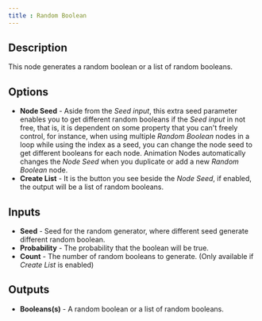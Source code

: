 ```yaml
---
title : Random Boolean
---
```


## Description

This node generates a random boolean or a list of random booleans.

## Options

- **Node Seed** - Aside from the *Seed input*, this extra seed parameter enables
  you to get different random booleans if the *Seed input* in not free, that is,
  it is dependent on some property that you can't freely control, for instance,
  when using multiple *Random Boolean* nodes in a loop while using the index as a
  seed, you can change the node seed to get different booleans for each node.
  Animation Nodes automatically changes the *Node Seed* when you duplicate or
  add a new *Random Boolean* node.
- **Create List** - It is the button you see beside the *Node Seed*, if enabled,
  the output will be a list of random booleans.

## Inputs

- **Seed** - Seed for the random generator, where different seed generate
  different random boolean.
- **Probability** - The probability that the boolean will be true.
- **Count** - The number of random booleans to generate. (Only available if
  *Create List* is enabled)

## Outputs

- **Booleans(s)** - A random boolean or a list of random booleans.
